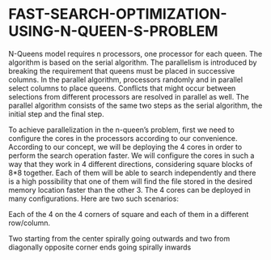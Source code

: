 # FAST-SEARCH-OPTIMIZATION-USING-N-QUEEN-S-PROBLEM

N-Queens model requires n processors, one processor for each queen. The
algorithm is based on the serial algorithm. The parallelism is introduced by breaking
the requirement that queens must be placed in successive columns. In the parallel
algorithm, processors randomly and in parallel select columns to place queens.
Conflicts that might occur between selections from different processors are
resolved in parallel as well. The parallel algorithm consists of the same two steps as
the serial algorithm, the initial step and the final step. 

To achieve parallelization in the n-queen’s problem, first we need to configure the
cores in the processors according to our convenience. According to our concept, we
will be deploying the 4 cores in order to perform the search operation faster. We 
will configure the cores in such a way that they work in 4 different directions,
considering square blocks of 8*8 together. Each of them will be able to search
independently and there is a high possibility that one of them will find the file
stored in the desired memory location faster than the other 3. The 4 cores can be
deployed in many configurations. Here are two such scenarios:
 
 Each of the 4 on the 4 corners of square and each of them in a different
row/column.
 
 Two starting from the center spirally going outwards and two from diagonally
opposite corner ends going spirally inwards
